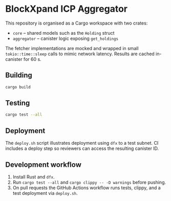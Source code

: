# BlockXpand ICP Aggregator

This repository is organised as a Cargo workspace with two crates:

- `core` – shared models such as the `Holding` struct
- `aggregator` – canister logic exposing `get_holdings`

The fetcher implementations are mocked and wrapped in small `tokio::time::sleep`
calls to mimic network latency. Results are cached in-canister for 60&nbsp;s.

## Building

```bash
cargo build
```

## Testing

```bash
cargo test --all
```

## Deployment

The `deploy.sh` script illustrates deployment using `dfx` to a test subnet. CI
includes a deploy step so reviewers can access the resulting canister ID.

## Development workflow

1. Install Rust and `dfx`.
2. Run `cargo test --all` and `cargo clippy -- -D warnings` before pushing.
3. On pull requests the GitHub Actions workflow runs tests, clippy, and a test
   deployment via `deploy.sh`.

